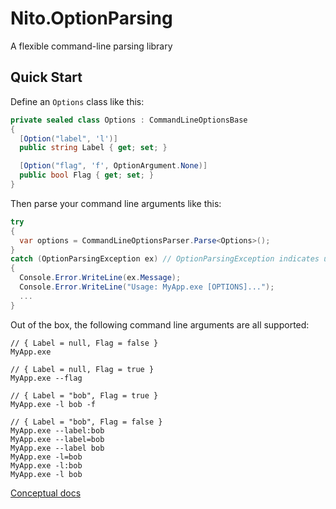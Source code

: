 # Nito.OptionParsing
A flexible command-line parsing library

## Quick Start

Define an `Options` class like this:

```C#
private sealed class Options : CommandLineOptionsBase
{
  [Option("label", 'l')]
  public string Label { get; set; }

  [Option("flag", 'f', OptionArgument.None)]
  public bool Flag { get; set; }
}
```

Then parse your command line arguments like this:

```C#
try
{
  var options = CommandLineOptionsParser.Parse<Options>();
}
catch (OptionParsingException ex) // OptionParsingException indicates user error
{
  Console.Error.WriteLine(ex.Message);
  Console.Error.WriteLine("Usage: MyApp.exe [OPTIONS]...");
  ...
}
```

Out of the box, the following command line arguments are all supported:

```
// { Label = null, Flag = false }
MyApp.exe
```

```
// { Label = null, Flag = true }
MyApp.exe --flag
```

```
// { Label = "bob", Flag = true }
MyApp.exe -l bob -f
```

```
// { Label = "bob", Flag = false }
MyApp.exe --label:bob
MyApp.exe --label=bob
MyApp.exe --label bob
MyApp.exe -l=bob
MyApp.exe -l:bob
MyApp.exe -l bob
```

[Conceptual docs](./doc/README.md)